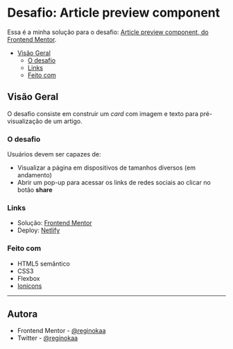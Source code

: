 # Desafio: Article preview component

Essa é a minha solução para o desafio: [Article preview component, do Frontend Mentor](https://www.frontendmentor.io/challenges/article-preview-component-dYBN_pYFT).

- [Visão Geral](#visão-geral)
  - [O desafio](#o-desafio)
  - [Links](#links)
  - [Feito com](#feito-com)


## Visão Geral
O desafio consiste em construir um *card* com imagem e texto para pré-visualização de um artigo.

### O desafio

Usuários devem ser capazes de:

- Visualizar a página em dispositivos de tamanhos diversos	 (em andamento)
- Abrir um pop-up para acessar os links de redes sociais ao clicar no botão **share**

### Links

<!-- > [ em desenvolvimento ] -->

- Solução: [Frontend Mentor](https://www.frontendmentor.io/solutions/i-tried-to-implement-a-method-named-natural-flow--q4jtD2q_)
- Deploy: [Netlify](https://frontend-mentor-articlepreview-challenge-reginokaa.netlify.app/)

### Feito com

- HTML5 semântico
- CSS3
- Flexbox
- [Ionicons](https://ionicons.com)

-----

## Autora

- Frontend Mentor - [@reginokaa](https://www.frontendmentor.io/profile/reginokaa)
- Twitter - [@reginokaa](https://www.twitter.com/reginokaa)

